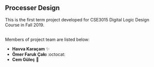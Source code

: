 ## Processer Design

This is the first term project developed for CSE3015 Digital Logic Design Course in Fall 2019.<br><br>

Members of project team are listed below:<br>

* **Havva Karaçam** ✨
* **Ömer Faruk Çakı** :octocat:
* **Cem Güleç** 🚀
